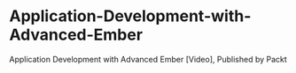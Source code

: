 # Application-Development-with-Advanced-Ember
Application Development with Advanced Ember [Video], Published by Packt
